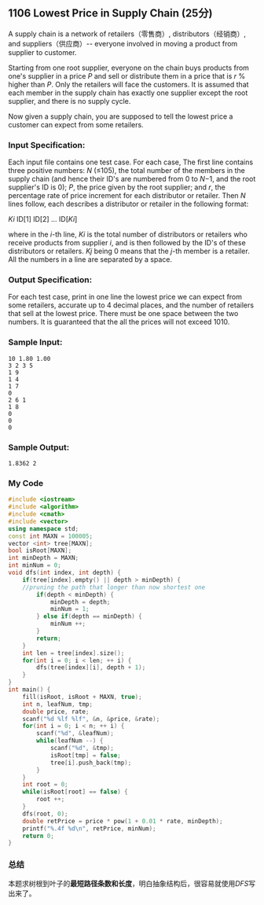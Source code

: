 ## 1106 Lowest Price in Supply Chain (25分)

A supply chain is a network of retailers（零售商）, distributors（经销商）, and suppliers（供应商）-- everyone involved in moving a product from supplier to customer.

Starting from one root supplier, everyone on the chain buys products from one's supplier in a price *P* and sell or distribute them in a price that is *r* % higher than *P*. Only the retailers will face the customers. It is assumed that each member in the supply chain has exactly one supplier except the root supplier, and there is no supply cycle.

Now given a supply chain, you are supposed to tell the lowest price a customer can expect from some retailers.

### Input Specification:

Each input file contains one test case. For each case, The first line contains three positive numbers: *N* (≤105), the total number of the members in the supply chain (and hence their ID's are numbered from 0 to *N*−1, and the root supplier's ID is 0); *P*, the price given by the root supplier; and *r*, the percentage rate of price increment for each distributor or retailer. Then *N* lines follow, each describes a distributor or retailer in the following format:

*Ki* ID[1] ID[2] ... ID[*Ki*]

where in the *i*-th line, *Ki* is the total number of distributors or retailers who receive products from supplier *i*, and is then followed by the ID's of these distributors or retailers. *Kj* being 0 means that the *j*-th member is a retailer. All the numbers in a line are separated by a space.

### Output Specification:

For each test case, print in one line the lowest price we can expect from some retailers, accurate up to 4 decimal places, and the number of retailers that sell at the lowest price. There must be one space between the two numbers. It is guaranteed that the all the prices will not exceed 1010.

### Sample Input:

```in
10 1.80 1.00
3 2 3 5
1 9
1 4
1 7
0
2 6 1
1 8
0
0
0  
```

### Sample Output:

```out
1.8362 2
```



### My Code

```cpp
#include <iostream>
#include <algorithm>
#include <cmath>
#include <vector>
using namespace std;
const int MAXN = 100005;
vector <int> tree[MAXN];
bool isRoot[MAXN];
int minDepth = MAXN;
int minNum = 0;
void dfs(int index, int depth) {
	if(tree[index].empty() || depth > minDepth) {
	//pruning the path that longer than now shortest one
		if(depth < minDepth) {
			minDepth = depth;
			minNum = 1;
		} else if(depth == minDepth) {
			minNum ++;
		}
		return;
	}
	int len = tree[index].size();
	for(int i = 0; i < len; ++ i) {
		dfs(tree[index][i], depth + 1);
	}
}
int main() {
	fill(isRoot, isRoot + MAXN, true);
	int n, leafNum, tmp;
	double price, rate;
	scanf("%d %lf %lf", &n, &price, &rate);
	for(int i = 0; i < n; ++ i) {
		scanf("%d", &leafNum);
		while(leafNum --) {
			scanf("%d", &tmp);
			isRoot[tmp] = false;
			tree[i].push_back(tmp);
		}
	}
	int root = 0;
	while(isRoot[root] == false) {
		root ++;
	}
	dfs(root, 0);
	double retPrice = price * pow(1 + 0.01 * rate, minDepth);
	printf("%.4f %d\n", retPrice, minNum);
	return 0;
}
```



### 总结

本题求树根到叶子的**最短路径条数和长度**，明白抽象结构后，很容易就使用*DFS*写出来了。

